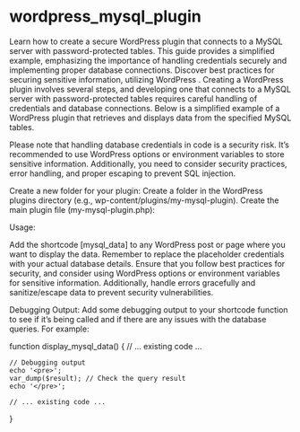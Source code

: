 # wordpress_mysql_plugin
Learn how to create a secure WordPress plugin that connects to a MySQL server with password-protected tables. This guide provides a simplified example, emphasizing the importance of handling credentials securely and implementing proper database connections. Discover best practices for securing sensitive information, utilizing WordPress .
Creating a WordPress plugin involves several steps, and developing one that connects to a MySQL server with password-protected tables requires careful handling of credentials and database connections. Below is a simplified example of a WordPress plugin that retrieves and displays data from the specified MySQL tables.

Please note that handling database credentials in code is a security risk. It’s recommended to use WordPress options or environment variables to store sensitive information. Additionally, you need to consider security practices, error handling, and proper escaping to prevent SQL injection.

Create a new folder for your plugin:
Create a folder in the WordPress plugins directory (e.g., wp-content/plugins/my-mysql-plugin).
Create the main plugin file (my-mysql-plugin.php):

Usage:

Add the shortcode [mysql_data] to any WordPress post or page where you want to display the data.
Remember to replace the placeholder credentials with your actual database details. Ensure that you follow best practices for security, and consider using WordPress options or environment variables for sensitive information. Additionally, handle errors gracefully and sanitize/escape data to prevent security vulnerabilities.

Debugging Output: Add some debugging output to your shortcode function to see if it’s being called and if there are any issues with the database queries. For example:

function display_mysql_data() {
    // ... existing code ...

    // Debugging output
    echo '<pre>';
    var_dump($result); // Check the query result
    echo '</pre>';

    // ... existing code ...
}
